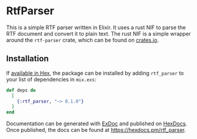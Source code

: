 # RtfParser

This is a simple RTF parser written in Elixir. It uses a rust NIF to parse the RTF document and convert it to plain text. The rust NIF is a simple wrapper around the `rtf-parser` crate, which can
be found on [crates.io](https://crates.io/crates/rtf-parser).

## Installation

If [available in Hex](https://hex.pm/docs/publish), the package can be installed
by adding `rtf_parser` to your list of dependencies in `mix.exs`:

```elixir
def deps do
  [
    {:rtf_parser, "~> 0.1.0"}
  ]
end
```

Documentation can be generated with [ExDoc](https://github.com/elixir-lang/ex_doc)
and published on [HexDocs](https://hexdocs.pm). Once published, the docs can
be found at <https://hexdocs.pm/rtf_parser>.

